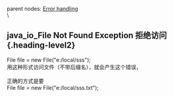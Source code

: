 parent nodes: [Error handling](Error%20handling.html)\
\

java\_io\_File Not Found Exception 拒绝访问 {.heading-level2}
-------------------------------------------

File file = new File("e:/local/sss");\
 用这种形式访问文件（不带后缀名），就会产生这个错误，\
 \
 正确的方式是要\
 File file = new File("e:/local/sss.txt");
